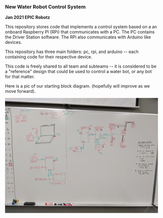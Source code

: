 ### New Water Robot Control System
**Jan 2021 EPIC Robotz**

This repository stores code that implements a control system based on a 
an onboard Raspberry PI (RPi) that communicates with a PC.  The PC contains
the Driver Station software.  The RPi also communicates with Arduino like
devices. 

This repository has three main folders: pc, rpi, and arduino -- each containing
code for their respective device.  

This code is freely shared to all team and subteams -- it is considered to be
a "reference" design that could be used to control a water bot, or any bot for
that matter.

Here is a pic of our starting block diagram.  (hopefully will improve as we move forward).

![cannot find it](control_sys_white_board.jpg)




